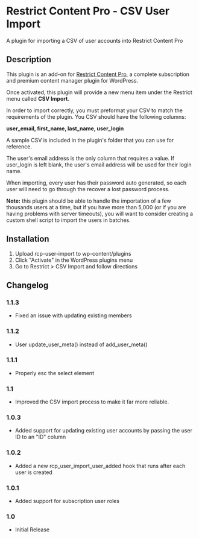 # Restrict Content Pro - CSV User Import

A plugin for importing a CSV of user accounts into Restrict Content Pro

## Description

This plugin is an add-on for [Restrict Content Pro](http://pippinsplugins.com/restrict-content-pro-premium-content-plugin/), a complete subscription and premium content manager plugin for WordPress.

Once activated, this plugin will provide a new menu item under the Restrict menu called **CSV Import**.

In order to import correctly, you must preformat your CSV to match the requirements of the plugin. You CSV should have the following columns:

**user_email, first_name, last_name, user_login**

A sample CSV is included in the plugin's folder that you can use for reference.

The user's email address is the only column that requires a value. If user_login is left blank, the user's email address will be used for their login name.

When importing, every user has their password auto generated, so each user will need to go through the recover a lost password process.

**Note:** this plugin should be able to handle the importation of a few thousands users at a time, but if you have more than 5,000 (or if you are having problems with server timeouts), you will want to consider creating a custom shell script to import the users in batches.

## Installation

1. Upload rcp-user-import to wp-content/plugins
2. Click "Activate" in the WordPress plugins menu
3. Go to Restrict > CSV Import and follow directions

## Changelog

### 1.1.3

* Fixed an issue with updating existing members

### 1.1.2

* User update_user_meta() instead of add_user_meta()

### 1.1.1

* Properly esc the select element

### 1.1

* Improved the CSV import process to make it far more reliable.

### 1.0.3

* Added support for updating existing user accounts by passing the user ID to an "ID" column

### 1.0.2

* Added a new rcp_user_import_user_added hook that runs after each user is created

### 1.0.1

* Added support for subscription user roles

### 1.0

* Initial Release
